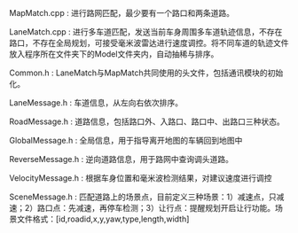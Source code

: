 
MapMatch.cpp : 进行路网匹配，最少要有一个路口和两条道路。

LaneMatch.cpp : 进行多车道匹配，发送当前车身周围多车道轨迹信息，不存在路口，不存在全局规划，可接受毫米波雷达进行速度调控。将不同车道的轨迹文件放入程序所在文件夹下的Model文件夹内，自动抽稀与排序。

Common.h : LaneMatch与MapMatch共同使用的头文件，包括通讯模块的初始化。

LaneMessage.h : 车道信息，从左向右依次排序。

RoadMessage.h : 道路信息，包括路口外、入路口、路口中、出路口三种状态。

GlobalMessage.h : 全局信息，用于指导离开地图的车辆回到地图中

ReverseMessage.h : 逆向道路信息，用于路网中查询调头道路。

VelocityMessage.h : 根据车身位置和毫米波检测结果，对建议速度进行调控

SceneMessage.h : 匹配道路上的场景点，目前定义三种场景：1）减速点，只减速；2）路口点：先减速，再停车检测；3）让行点：提醒规划开启让行功能。场景文件格式：[id,roadid,x,y,yaw,type,length,width]
	

	
	
	